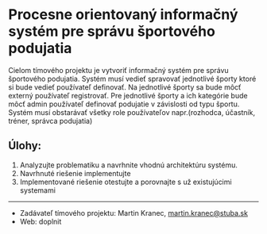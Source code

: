 # Procesne orientovaný informačný systém pre správu športového podujatia

Cielom tímového projektu je vytvoriť informačný systém pre správu športového podujatia. Systém musí vedieť spravovať jednotlivé športy ktoré si bude vedieť používateľ definovať. Na jednotlivé športy sa bude môcť externý používateľ registrovať. Pre jednotlivé športy a ich kategórie bude môcť admin používateľ definovať podujatie v závislosti od typu športu. Systém musí obstarávať všetky role používateľov napr.(rozhodca, účastník, tréner, správca podujatia)

## Úlohy:
1. Analyzujte problematiku a navrhnite vhodnú architektúru systému.
2. Navrhnuté riešenie implementujte
3. Implementované riešenie otestujte a porovnajte s už existujúcimi systemami
---
* Zadávateľ tímového projektu: Martin Kranec, martin.kranec@stuba.sk
* Web: doplnit
